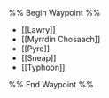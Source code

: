 %% Begin Waypoint %%
- [[Lawry]]
- [[Myrrdin Chosaach]]
- [[Pyre]]
- [[Sneap]]
- [[Typhoon]]

%% End Waypoint %%